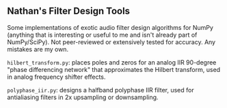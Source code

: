 ## Nathan's Filter Design Tools

Some implementations of exotic audio filter design algorithms for NumPy (anything that is interesting or useful to me and isn't already part of NumPy/SciPy). Not peer-reviewed or extensively tested for accuracy. Any mistakes are my own.

`hilbert_transform.py`: places poles and zeros for an analog IIR 90-degree "phase differencing network" that approximates the Hilbert transform, used in analog frequency shifter effects.

`polyphase_iir.py`: designs a halfband polyphase IIR filter, used for antialiasing filters in 2x upsampling or downsampling.

